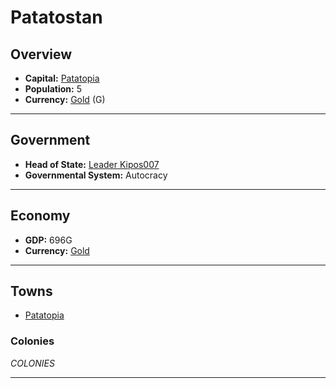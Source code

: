 # Patatostan

## Overview

- **Capital:** [Patatopia](Patatopia)
- **Population:** 5
- **Currency:** [Gold](Gold) (G)

---

## Government

- **Head of State:** [Leader Kipos007](Kipos007)
- **Governmental System:** Autocracy

---

## Economy

- **GDP:** 696G
- **Currency:** [Gold](Gold)

---

## Towns

- [Patatopia](Patatopia)

### Colonies

$COLONIES$

---